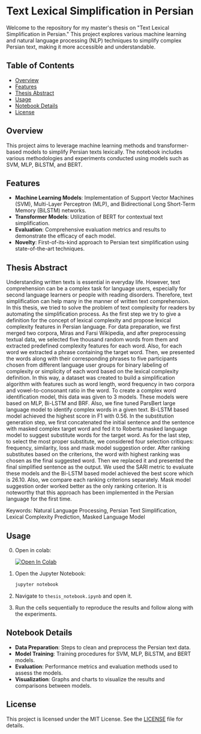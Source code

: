 # Text Lexical Simplification in Persian

Welcome to the repository for my master's thesis on "Text Lexical Simplification in Persian." This project explores various machine learning and natural language processing (NLP) techniques to simplify complex Persian text, making it more accessible and understandable.

## Table of Contents

- [Overview](#overview)
- [Features](#features)
- [Thesis Abstract](#thesis-abstract)
- [Usage](#usage)
- [Notebook Details](#notebook-details)
- [License](#license)

## Overview

This project aims to leverage machine learning methods and transformer-based models to simplify Persian texts lexically. The notebook includes various methodologies and experiments conducted using models such as SVM, MLP, BiLSTM, and BERT.

## Features

- **Machine Learning Models**: Implementation of Support Vector Machines (SVM), Multi-Layer Perceptron (MLP), and Bidirectional Long Short-Term Memory (BiLSTM) networks.
- **Transformer Models**: Utilization of BERT for contextual text simplification.
- **Evaluation**: Comprehensive evaluation metrics and results to demonstrate the efficacy of each model.
- **Novelty**: First-of-its-kind approach to Persian text simplification using state-of-the-art techniques.

## Thesis Abstract

Understanding written texts is essential in everyday life. However, text comprehension can be a complex task for language users, especially for second language learners or people with reading disorders. Therefore, text simplification can help many in the manner of written text comprehension. In this thesis, we tried to solve the problem of text complexity for readers by automating the simplification process. As the first step we try to give a definition for the concept of lexical complexity and propose lexical complexity features in Persian language. For data preparation, we first merged two corpora, Miras and Farsi Wikipedia, and after preprocessing textual data, we selected five thousand random words from them and extracted predefined complexity features for each word. Also, for each word we extracted a phrase containing the target word. Then, we presented the words along with their corresponding phrases to five participants chosen from different language user groups for binary labeling of complexity or simplicity of each word based on the lexical complexity definition. In this way, a dataset was created to build a simplification algorithm with features such as word length, word frequency in two corpora and vowel-to-consonant ratio in the word. To create a complex word identification model, this data was given to 3 models. These models were based on MLP, Bi-LSTM and BRF. Also, we fine tuned ParsBert large language model to identify complex words in a given text. Bi-LSTM based model achieved the highest score in F1 with 0.56. In the substitution generation step, we first concatenated the initial sentence and the sentence with masked complex target word and fed it to Roberta masked language model to suggest substitute words for the target word. As for the last step, to select the most proper substitute, we considered four selection critiques: frequency, similarity, loss and mask model suggestion order. After ranking substitutes based on the criterions, the word with highest ranking was chosen as the final suggested word. Then we replaced it and presented the final simplified sentence as the output. We used the SARI metric to evaluate these models and the Bi-LSTM based model achieved the best score which is 26.10. Also, we compare each ranking criterions separately. Mask model suggestion order worked better as the only ranking criterion. It is noteworthy that this approach has been implemented in the Persian language for the first time.

Keywords: Natural Language Processing, Persian Text Simplification, Lexical Complexity Prediction, Masked Language Model

## Usage

0. Open in colab:
    
    [![Open In Colab](https://colab.research.google.com/assets/colab-badge.svg)](https://colab.research.google.com/github/SLP-0/lexical-simplification-fa/blob/main/thesis_notebook.ipynb)

1. Open the Jupyter Notebook:
    ```bash
    jupyter notebook
    ```

2. Navigate to `thesis_notebook.ipynb` and open it.

3. Run the cells sequentially to reproduce the results and follow along with the experiments.

## Notebook Details

- **Data Preparation**: Steps to clean and preprocess the Persian text data.
- **Model Training**: Training procedures for SVM, MLP, BiLSTM, and BERT models.
- **Evaluation**: Performance metrics and evaluation methods used to assess the models.
- **Visualization**: Graphs and charts to visualize the results and comparisons between models.

## License

This project is licensed under the MIT License. See the [LICENSE](LICENSE) file for details.

